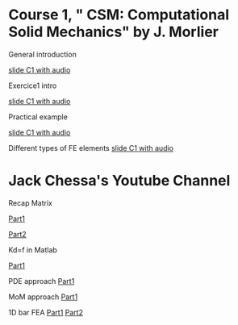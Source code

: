 # Course 1, " CSM: Computational Solid Mechanics" by J. Morlier

General introduction

[slide C1 with audio](https://app.amanote.com/note-taking/document/16c3c1e9-68a1-460c-b7a3-a0a48317e9a2)

Exercice1 intro 

[slide C1 with audio](https://app.amanote.com/note-taking/document/830f8ac0-7c6e-4585-b725-4493262a3a4d)

Practical example

[slide C1 with audio](https://app.amanote.com/note-taking/document/7f788c32-3844-44f5-b357-cff084fcaacd)

Different types of FE elements [slide C1 with audio](https://app.amanote.com/note-taking/document/0746906a-1e85-4e31-bd69-95233fbcce88)


# Jack Chessa's Youtube Channel

Recap Matrix

[Part1](https://www.youtube.com/watch?v=LqupCQQF-WE&list=PL3A7B78F0E428DF72&index=3)

[Part2](https://www.youtube.com/watch?v=HrgfYPjFgNg&list=PL3A7B78F0E428DF72&index=4)

Kd=f in Matlab 

[Part1](https://www.youtube.com/watch?v=VMECToi88HE&list=PL3A7B78F0E428DF72&index=10)

PDE approach
[Part1](https://www.youtube.com/watch?v=sMmXxfYbxFc&list=PL3A7B78F0E428DF72&index=11)

MoM approach
[Part1](https://www.youtube.com/watch?v=-2milWD8rZk&list=PL3A7B78F0E428DF72&index=12)

1D bar FEA
[Part1](https://www.youtube.com/watch?v=zYPrPntBUEg&list=PL3A7B78F0E428DF72&index=6)
[Part2](https://www.youtube.com/watch?v=A6R3UIe5xQY&list=PL3A7B78F0E428DF72&index=5)
